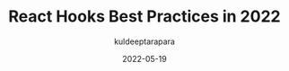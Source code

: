 ---
author: kuldeeptarapara
date: 2022-05-19
permalink: false
publisher: thepracticaldev
tags:
  - react
  - hooks
target_url: https://dev.to/kuldeeptarapara/react-hooks-best-practices-in-2022-4bh0
title: React Hooks Best Practices in 2022
---